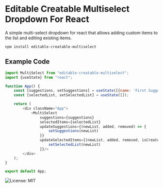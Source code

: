 # Editable Creatable Multiselect Dropdown For React

A simple multi-select dropdown for react that allows adding custom items to the list and editing existing items.

    npm install editable-creatable-multiselect

## Example Code
```javascript
import MultiSelect from "editable-creatable-multiselect";
import {useState} from "react";

function App() {
    const [suggestions, setSuggestions] = useState([{name: 'First Suggestion'}, {name: 'Second Suggestion'}]);
    const [selectedList, setSelectedList] = useState([]);

    return (
        <div className="App">
            <MultiSelect
                suggestions={suggestions}
                selectedItems={selectedList}
                updateSuggestions={(newList, added, removed) => {
                    setSuggestions(newList)
                }}
                updateSelectedItems={(newList, added, removed, isCreated) => {
                    setSelectedList(newList)
                }}/>
        </div>
    );
}

export default App;
```

![License: MIT](https://img.shields.io/badge/License-MIT-blue.svg)